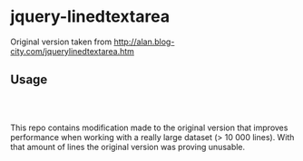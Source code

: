 jquery-linedtextarea
====================

Original version taken from http://alan.blog-city.com/jquerylinedtextarea.htm

## Usage
<pre>
<script>
$(function() {

  // Target all classed with ".lined"
  $(".lined").linedtextarea(
    {selectedLine: 1}
  );

  // Target a single one
  $("#mytextarea").linedtextarea();

});
</script>
</pre>

This repo contains modification made to the original version that improves performance when working with a really large dataset (> 10 000 lines). With that amount of lines the original version was proving unusable.